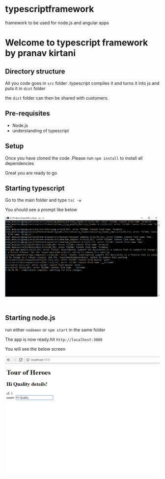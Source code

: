 # typescriptframework
framework to be used for node.js and angular apps

# Welcome to typescript framework by pranav kirtani

## Directory structure

All you code goes in `src` folder .typescript compiles it and turns it into js and puts it in `dist` folder

the `dist` folder can then be shared with customers.

## Pre-requisites

* Node.js 
* understanding of typescript

## Setup
Once you have cloned the code .Please run `npm install` to install all dependencies

Great you are ready to go

## Starting typescript 
Go to the main folder and type `tsc -w`

You should see a prompt like below

![alt text](https://github.com/pranavkirtani/typescriptframework/blob/master/screens/typescript.png)

## Starting node.js

run either `nodemon` or `npm start` in the same folder



The app is now ready.hit `http://localhost:3000`

You will see the below screen

![alt text](https://github.com/pranavkirtani/typescriptframework/blob/master/screens/angular-Ui.png)





